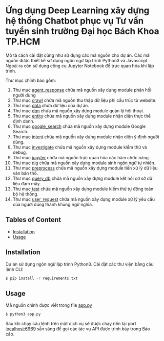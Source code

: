 # Ứng dụng Deep Learning xây dựng hệ thống Chatbot phục vụ Tư vấn tuyển sinh trường Đại học Bách Khoa TP.HCM

<!-- [![standard-readme compliant](https://img.shields.io/badge/readme%20style-standard-brightgreen.svg?style=flat-square)](https://github.com/RichardLitt/standard-readme) -->

Mô tả cách cài đặt cũng như sử dụng các mã nguồn cho dự án. Các mã nguồn được thiết kế sử dụng ngôn ngữ lập trình Python3 và Javascript. Ngoài ra còn sử dụng công cụ Jupyter Notebook để trực quan hóa khi lập trình.

Thư mục chính bao gồm:

1. Thư mục [agent_response](./agent_response) chứa mã nguồn xây dựng module phản hồi người dùng
2. Thư mục [crawl](./crawl) chứa mã nguồn thu thập dữ liệu phi cấu trúc từ website.
3. Thư mục [data](./data) chứa dữ liệu của dự án.
4. Thư mục [dqn](./dqn) chứa mã nguồn xây dựng module quản lý hội thoại.
5. Thư mục [entity](./entity) chứa mã nguồn xây dựng module nhận diện thực thể định danh.
6. Thư mục [google_search](./google_search) chứa mã nguồn xây dựng module Google Search.
7. Thư mục [intent](./intent) chứa mã nguồn xây dựng module nhận diện ý định người dùng.
8. Thư mục [investigate](./investigate) chứa mã nguồn xây dựng module kiểm thử và debug.
9. Thư mục [jupyter](./jupyter) chứa mã nguồn trực quan hóa các hàm chức năng.
10. Thư mục [nlg](./nlg) chứa mã nguồn xây dựng module sinh ngôn ngữ tự nhiên.
11. Thư mục [preprocess](./preprocess) chứa mã nguồn xây dựng module tiền xử lý dữ liệu văn bản thô.
12. Thư mục [query_db](./query_db) chứa mã nguồn xây dựng module kết nối cơ sở dữ liệu đám mây.
13. Thư mục [test](./test) chứa mã nguồn xây dựng module kiểm thử tự động toàn bộ hệ thống.
14. Thư mục [user_request](./user_request) chứa mã nguồn xây dựng module xử lý yêu cầu của người dùng thành khung ngữ nghĩa.

## Tables of Content
- [Installation](#Installation)
- [Usage](#Usage)

## Installation
Dự án sử dụng ngôn ngữ lập trình Python3. Cài đặt các thư viện bằng câu lệnh CLI:
```sh
$ pip install -r requirements.txt
```

## Usage
Mã nguồn chính được viết trong file [app.py](./app.py)
```sh
$ python3 app.py
```
Sau khi chạy câu lệnh trên một dịch vụ sẽ được chạy nền tại port [localhost:6969](localhost:6969) sẵn sàng để gọi các tác vụ API được trình bày trong Báo cáo.
